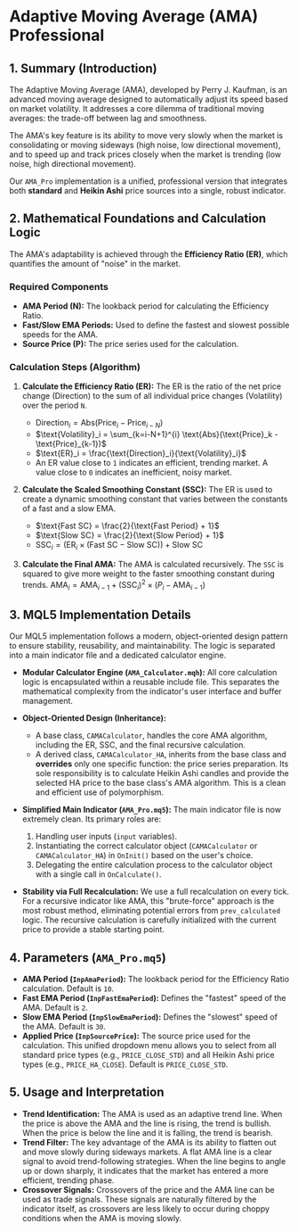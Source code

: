 # Adaptive Moving Average (AMA) Professional

## 1. Summary (Introduction)

The Adaptive Moving Average (AMA), developed by Perry J. Kaufman, is an advanced moving average designed to automatically adjust its speed based on market volatility. It addresses a core dilemma of traditional moving averages: the trade-off between lag and smoothness.

The AMA's key feature is its ability to move very slowly when the market is consolidating or moving sideways (high noise, low directional movement), and to speed up and track prices closely when the market is trending (low noise, high directional movement).

Our `AMA_Pro` implementation is a unified, professional version that integrates both **standard** and **Heikin Ashi** price sources into a single, robust indicator.

## 2. Mathematical Foundations and Calculation Logic

The AMA's adaptability is achieved through the **Efficiency Ratio (ER)**, which quantifies the amount of "noise" in the market.

### Required Components

* **AMA Period (N):** The lookback period for calculating the Efficiency Ratio.
* **Fast/Slow EMA Periods:** Used to define the fastest and slowest possible speeds for the AMA.
* **Source Price (P):** The price series used for the calculation.

### Calculation Steps (Algorithm)

1. **Calculate the Efficiency Ratio (ER):** The ER is the ratio of the net price change (Direction) to the sum of all individual price changes (Volatility) over the period `N`.

    * $\text{Direction}_i = \text{Abs}(\text{Price}_i - \text{Price}_{i-N})$
    * $\text{Volatility}_i = \sum_{k=i-N+1}^{i} \text{Abs}(\text{Price}_k - \text{Price}_{k-1})$
    * $\text{ER}_i = \frac{\text{Direction}_i}{\text{Volatility}_i}$
    * An ER value close to `1` indicates an efficient, trending market. A value close to `0` indicates an inefficient, noisy market.

2. **Calculate the Scaled Smoothing Constant (SSC):** The ER is used to create a dynamic smoothing constant that varies between the constants of a fast and a slow EMA.

    * $\text{Fast SC} = \frac{2}{\text{Fast Period} + 1}$
    * $\text{Slow SC} = \frac{2}{\text{Slow Period} + 1}$
    * $\text{SSC}_i = (\text{ER}_i \times (\text{Fast SC} - \text{Slow SC})) + \text{Slow SC}$

3. **Calculate the Final AMA:** The AMA is calculated recursively. The `SSC` is squared to give more weight to the faster smoothing constant during trends.
    $\text{AMA}_i = \text{AMA}_{i-1} + (\text{SSC}_i)^2 \times (P_i - \text{AMA}_{i-1})$

## 3. MQL5 Implementation Details

Our MQL5 implementation follows a modern, object-oriented design pattern to ensure stability, reusability, and maintainability. The logic is separated into a main indicator file and a dedicated calculator engine.

* **Modular Calculator Engine (`AMA_Calculator.mqh`):**
    All core calculation logic is encapsulated within a reusable include file. This separates the mathematical complexity from the indicator's user interface and buffer management.

* **Object-Oriented Design (Inheritance):**
  * A base class, `CAMACalculator`, handles the core AMA algorithm, including the ER, SSC, and the final recursive calculation.
  * A derived class, `CAMACalculator_HA`, inherits from the base class and **overrides** only one specific function: the price series preparation. Its sole responsibility is to calculate Heikin Ashi candles and provide the selected HA price to the base class's AMA algorithm. This is a clean and efficient use of polymorphism.

* **Simplified Main Indicator (`AMA_Pro.mq5`):**
    The main indicator file is now extremely clean. Its primary roles are:
    1. Handling user inputs (`input` variables).
    2. Instantiating the correct calculator object (`CAMACalculator` or `CAMACalculator_HA`) in `OnInit()` based on the user's choice.
    3. Delegating the entire calculation process to the calculator object with a single call in `OnCalculate()`.

* **Stability via Full Recalculation:** We use a full recalculation on every tick. For a recursive indicator like AMA, this "brute-force" approach is the most robust method, eliminating potential errors from `prev_calculated` logic. The recursive calculation is carefully initialized with the current price to provide a stable starting point.

## 4. Parameters (`AMA_Pro.mq5`)

* **AMA Period (`InpAmaPeriod`):** The lookback period for the Efficiency Ratio calculation. Default is `10`.
* **Fast EMA Period (`InpFastEmaPeriod`):** Defines the "fastest" speed of the AMA. Default is `2`.
* **Slow EMA Period (`InpSlowEmaPeriod`):** Defines the "slowest" speed of the AMA. Default is `30`.
* **Applied Price (`InpSourcePrice`):** The source price used for the calculation. This unified dropdown menu allows you to select from all standard price types (e.g., `PRICE_CLOSE_STD`) and all Heikin Ashi price types (e.g., `PRICE_HA_CLOSE`). Default is `PRICE_CLOSE_STD`.

## 5. Usage and Interpretation

* **Trend Identification:** The AMA is used as an adaptive trend line. When the price is above the AMA and the line is rising, the trend is bullish. When the price is below the line and it is falling, the trend is bearish.
* **Trend Filter:** The key advantage of the AMA is its ability to flatten out and move slowly during sideways markets. A flat AMA line is a clear signal to avoid trend-following strategies. When the line begins to angle up or down sharply, it indicates that the market has entered a more efficient, trending phase.
* **Crossover Signals:** Crossovers of the price and the AMA line can be used as trade signals. These signals are naturally filtered by the indicator itself, as crossovers are less likely to occur during choppy conditions when the AMA is moving slowly.
